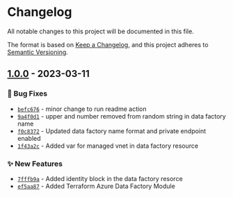 # Changelog
All notable changes to this project will be documented in this file.

The format is based on [Keep a Changelog](https://keepachangelog.com/en/1.0.0/),
and this project adheres to [Semantic Versioning](https://semver.org/spec/v2.0.0.html).

## [1.0.0] - 2023-03-11
### :bug: Bug Fixes
- [`befc676`](https://github.com/clouddrove/terraform-azure-data-factory/commit/befc676d1d3356b96f33e097eab08063d7c9d026) - minor change to run readme action
- [`9a4f0d1`](https://github.com/clouddrove/terraform-azure-data-factory/commit/9a4f0d1908b544bf2d3164ae3c3c578486e534eb) - upper and number removed from random string in data factory name
- [`f0c8372`](https://github.com/clouddrove/terraform-azure-data-factory/commit/f0c837265223839e21d85b2caf6ff2e107305beb) - Updated data factory name format and private endpoint enabled
- [`1f43a2c`](https://github.com/clouddrove/terraform-azure-data-factory/commit/1f43a2ca54e899de16264a6be2a9dbcf2fbd484d) - Added var for managed vnet in data factory resource

### :sparkles: New Features
- [`7fffb9a`](https://github.com/clouddrove/terraform-azure-data-factory/commit/7fffb9a13009f356a7734d8a038b6386436a1a4b) - Added identity block in the data factory resorce
- [`ef5aa87`](https://github.com/clouddrove/terraform-azure-data-factory/commit/ef5aa87be8e754c9c18c187e237c4e8346df678e) - Added Terraform Azure Data Factory Module


[1.0.0]: https://github.com/clouddrove/terraform-azure-data-factory/compare/1.0.0...master

